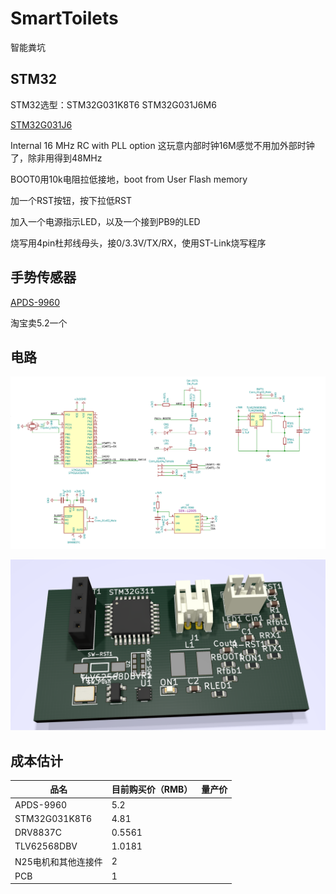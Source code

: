 # SmartToilets
智能粪坑

## STM32

STM32选型：STM32G031K8T6 STM32G031J6M6

[STM32G031J6 ](https://www.st.com/en/microcontrollers-microprocessors/stm32g031j6.html)

Internal 16 MHz RC with PLL option 这玩意内部时钟16M感觉不用加外部时钟了，除非用得到48MHz

BOOT0用10k电阻拉低接地，boot from User Flash memory

加一个RST按钮，按下拉低RST

加入一个电源指示LED，以及一个接到PB9的LED

烧写用4pin杜邦线母头，接0/3.3V/TX/RX，使用ST-Link烧写程序



## 手势传感器

[APDS-9960](https://www.broadcom.com/products/optical-sensors/integrated-ambient-light-and-proximity-sensors/apds-9960)

淘宝卖5.2一个



## 电路

![image-20201104100206881](image-20201104100206881.png)

![image-20201104100710012](image-20201104100710012.png)



## 成本估计

| 品名                | 目前购买价（RMB） | 量产价 |
| ------------------- | ----------------- | ------ |
| APDS-9960           | 5.2               |        |
| STM32G031K8T6       | 4.81              |        |
| DRV8837C            | 0.5561            |        |
| TLV62568DBV         | 1.0181            |        |
| N25电机和其他连接件 | 2                 |        |
| PCB                 | 1                 |        |


